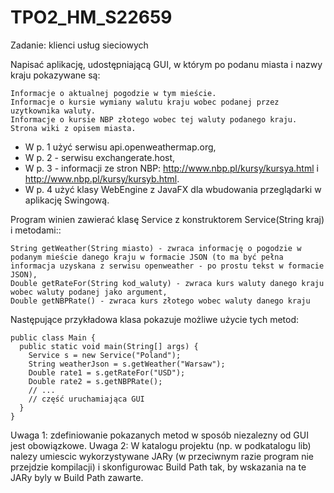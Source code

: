 # TPO2_HM_S22659

Zadanie: klienci usług sieciowych

Napisać aplikację, udostępniającą GUI, w którym po podanu miasta i nazwy kraju pokazywane są:

    Informacje o aktualnej pogodzie w tym mieście.
    Informacje o kursie wymiany walutu kraju wobec podanej przez uzytkownika waluty.
    Informacje o kursie NBP złotego wobec tej waluty podanego kraju.
    Strona wiki z opisem miasta.

- W p. 1 użyć serwisu api.openweathermap.org, 
- W p. 2 - serwisu exchangerate.host, 
- W p. 3 - informacji ze stron NBP: http://www.nbp.pl/kursy/kursya.html i http://www.nbp.pl/kursy/kursyb.html.
- W p. 4 użyć klasy WebEngine z JavaFX dla wbudowania przeglądarki w aplikację Swingową.

Program winien zawierać klasę Service z konstruktorem Service(String kraj) i metodami::

    String getWeather(String miasto) - zwraca informację o pogodzie w podanym mieście danego kraju w formacie JSON (to ma być pełna informacja uzyskana z serwisu openweather - po prostu tekst w formacie JSON),
    Double getRateFor(String kod_waluty) - zwraca kurs waluty danego kraju wobec waluty podanej jako argument,
    Double getNBPRate() - zwraca kurs złotego wobec waluty danego kraju

Następujące przykładowa klasa  pokazuje możliwe użycie tych metod:

```
public class Main {
  public static void main(String[] args) {
    Service s = new Service("Poland");
    String weatherJson = s.getWeather("Warsaw");
    Double rate1 = s.getRateFor("USD");
    Double rate2 = s.getNBPRate();
    // ...
    // część uruchamiająca GUI
  }
}
```

Uwaga 1: zdefiniowanie pokazanych metod w sposób niezalezny od GUI jest obowiązkowe.
Uwaga 2:  W katalogu projektu (np. w podkatalogu lib) nalezy umiescic wykorzystywane JARy (w przeciwnym razie program nie przejdzie kompilacji) i skonfigurowac Build Path tak, by wskazania na te JARy byly w Build Path zawarte.
